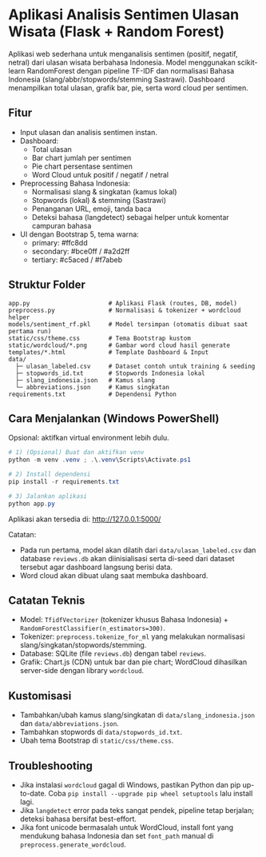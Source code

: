 # Aplikasi Analisis Sentimen Ulasan Wisata (Flask + Random Forest)

Aplikasi web sederhana untuk menganalisis sentimen (positif, negatif, netral) dari ulasan wisata berbahasa Indonesia. Model menggunakan scikit-learn RandomForest dengan pipeline TF-IDF dan normalisasi Bahasa Indonesia (slang/abbr/stopwords/stemming Sastrawi). Dashboard menampilkan total ulasan, grafik bar, pie, serta word cloud per sentimen.

## Fitur
- Input ulasan dan analisis sentimen instan.
- Dashboard:
  - Total ulasan
  - Bar chart jumlah per sentimen
  - Pie chart persentase sentimen
  - Word Cloud untuk positif / negatif / netral
- Preprocessing Bahasa Indonesia:
  - Normalisasi slang & singkatan (kamus lokal)
  - Stopwords (lokal) & stemming (Sastrawi)
  - Penanganan URL, emoji, tanda baca
  - Deteksi bahasa (langdetect) sebagai helper untuk komentar campuran bahasa
- UI dengan Bootstrap 5, tema warna:
  - primary: #ffc8dd
  - secondary: #bce0ff / #a2d2ff
  - tertiary: #c5aced / #f7abeb

## Struktur Folder
```
app.py                      # Aplikasi Flask (routes, DB, model)
preprocess.py               # Normalisasi & tokenizer + wordcloud helper
models/sentiment_rf.pkl     # Model tersimpan (otomatis dibuat saat pertama run)
static/css/theme.css        # Tema Bootstrap kustom
static/wordcloud/*.png      # Gambar word cloud hasil generate
templates/*.html            # Template Dashboard & Input
data/
  ├─ ulasan_labeled.csv     # Dataset contoh untuk training & seeding
  ├─ stopwords_id.txt       # Stopwords Indonesia lokal
  ├─ slang_indonesia.json   # Kamus slang
  └─ abbreviations.json     # Kamus singkatan
requirements.txt            # Dependensi Python
```

## Cara Menjalankan (Windows PowerShell)

Opsional: aktifkan virtual environment lebih dulu.

```powershell
# 1) (Opsional) Buat dan aktifkan venv
python -m venv .venv ; .\.venv\Scripts\Activate.ps1

# 2) Install dependensi
pip install -r requirements.txt

# 3) Jalankan aplikasi
python app.py
```

Aplikasi akan tersedia di: http://127.0.0.1:5000/

Catatan:
- Pada run pertama, model akan dilatih dari `data/ulasan_labeled.csv` dan database `reviews.db` akan diinisialisasi serta di-seed dari dataset tersebut agar dashboard langsung berisi data.
- Word cloud akan dibuat ulang saat membuka dashboard.

## Catatan Teknis
- Model: `TfidfVectorizer` (tokenizer khusus Bahasa Indonesia) + `RandomForestClassifier(n_estimators=300)`.
- Tokenizer: `preprocess.tokenize_for_ml` yang melakukan normalisasi slang/singkatan/stopwords/stemming.
- Database: SQLite (file `reviews.db`) dengan tabel `reviews`.
- Grafik: Chart.js (CDN) untuk bar dan pie chart; WordCloud dihasilkan server-side dengan library `wordcloud`.

## Kustomisasi
- Tambahkan/ubah kamus slang/singkatan di `data/slang_indonesia.json` dan `data/abbreviations.json`.
- Tambahkan stopwords di `data/stopwords_id.txt`.
- Ubah tema Bootstrap di `static/css/theme.css`.

## Troubleshooting
- Jika instalasi `wordcloud` gagal di Windows, pastikan Python dan pip up-to-date. Coba `pip install --upgrade pip wheel setuptools` lalu install lagi.
- Jika `langdetect` error pada teks sangat pendek, pipeline tetap berjalan; deteksi bahasa bersifat best-effort.
- Jika font unicode bermasalah untuk WordCloud, install font yang mendukung bahasa Indonesia dan set `font_path` manual di `preprocess.generate_wordcloud`.
